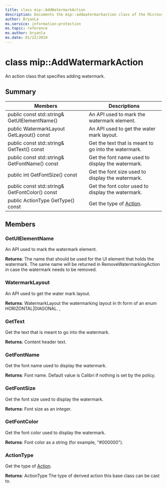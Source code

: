 ```yaml
---
title: class mip::AddWatermarkAction 
description: Documents the mip::addwatermarkaction class of the Microsoft Information Protection (MIP) SDK.
author: BryanLa
ms.service: information-protection
ms.topic: reference
ms.author: bryanla
ms.date: 01/22/2019
---
```


# class mip::AddWatermarkAction 
An action class that specifies adding watermark.
  
## Summary
 Members                        | Descriptions                                
--------------------------------|---------------------------------------------
public const std::string& GetUIElementName()  |  An API used to mark the watermark element.
public WatermarkLayout GetLayout() const  |  An API used to get the water mark layout.
public const std::string& GetText() const  |  Get the text that is meant to go into the watermark.
public const std::string& GetFontName() const  |  Get the font name used to display the watermark.
public int GetFontSize() const  |  Get the font size used to display the watermark.
public const std::string& GetFontColor() const  |  Get the font color used to display the watermark.
public ActionType GetType() const  |  Get the type of [Action](class_mip_action.md).
  
## Members
  
### GetUIElementName
An API used to mark the watermark element.

  
**Returns**: The name that should be used for the UI element that holds the watermark. The same name will be returned in RemoveWatermarkingAction in case the watermark needs to be removed.
  
### WatermarkLayout
An API used to get the water mark layout.

  
**Returns**: WatermarkLayout the watermarking layout in th form of an enum HORIZONTAL|DIAGONAL. ,
  
### GetText
Get the text that is meant to go into the watermark.

  
**Returns**: Content header text.
  
### GetFontName
Get the font name used to display the watermark.

  
**Returns**: Font name. Default value is Calibri if nothing is set by the policy.
  
### GetFontSize
Get the font size used to display the watermark.

  
**Returns**: Font size as an integer.
  
### GetFontColor
Get the font color used to display the watermark.

  
**Returns**: Font color as a string (for example, "#000000").
  
### ActionType
Get the type of [Action](class_mip_action.md).

  
**Returns**: ActionType The type of derived action this base class can be cast to.